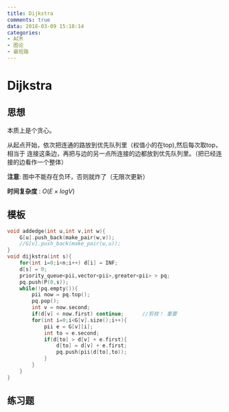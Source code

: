 ```yaml
---
title: Dijkstra
comments: true
data: 2018-03-09 15:18:14
categories:
- ACM
- 图论
- 最短路
---
```


# Dijkstra
## 思想

本质上是个贪心。

从起点开始，依次把连通的路放到优先队列里（权值小的在top),然后每次取top，相当于
连接这条边，再把与边的另一点所连接的边都放到优先队列里。（把已经连接的边看作一个整体）

**注意**: 图中不能存在负环，否则就炸了（无限次更新）

**时间复杂度** : $O(E \times logV)$

## 模板
```cpp
void addedge(int u,int v,int w){
    G[u].push_back(make_pair(w,v));
    //G[v].push_back(make_pair(w,u));
}
void dijkstra(int s){
    for(int i=0;i<n;i++) d[i] = INF;
    d[s] = 0;
    priority_queue<pii,vector<pii>,greater<pii> > pq;
    pq.push(P(0,s));
    while(!pq.empty()){
        pii now = pq.top();
        pq.pop();
        int v = now.second;
        if(d[v] < now.first) continue;      //剪枝！ 重要
        for(int i=0;i<G[v].size();i++){
            pii e = G[v][i];
            int to = e.second;
            if(d[to] > d[v] + e.first){
                d[to] = d[v] + e.first;
                pq.push(pii(d[to],to));
            }
        }
    }
}
```

## 练习题
